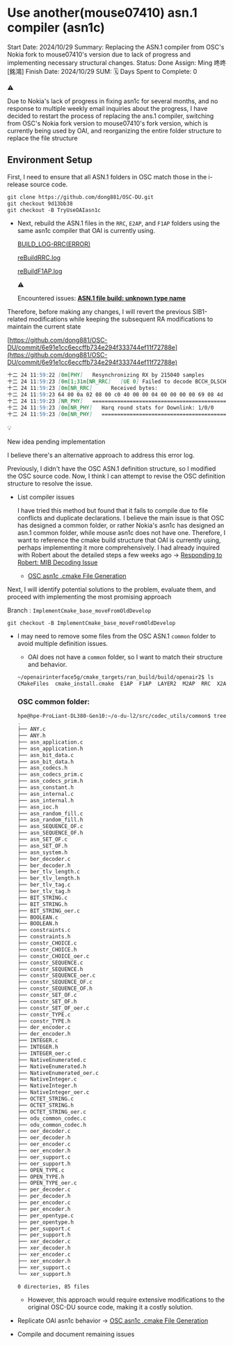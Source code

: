 # Use another(mouse07410) asn.1 compiler (asn1c)

Start Date: 2024/10/29
Summary: Replacing the ASN.1 compiler from OSC's Nokia fork to mouse07410's version due to lack of progress and implementing necessary structural changes.
Status: Done
Assign: Ming 咚咚 [銘鴻]
Finish Date: 2024/10/29
SUM: 🗓️ Days Spent to Complete: 0

<aside>
⚠️

Due to Nokia's lack of progress in fixing asn1c for several months, and no response to multiple weekly email inquiries about the progress, I have decided to restart the process of replacing the ans.1 compiler, switching from OSC's Nokia fork version to mouse07410's fork version, which is currently being used by OAI, and reorganizing the entire folder structure to replace the file structure

</aside>

## Environment Setup

First, I need to ensure that all ASN.1 folders in OSC match those in the i-release source code.

```diff
git clone https://github.com/dong881/OSC-DU.git
git checkout 9d13bb38
git checkout -B TryUseOAIasn1c
```

- Next, rebuild the ASN.1 files in the `RRC`, `E2AP`, and `F1AP` folders using the same asn1c compiler that OAI is currently using.
    
    [BUILD_LOG-RRC(ERROR)](BUILD_LOG-RRC(ERROR).txt)
    
    [reBuildRRC.log](reBuildRRC.log)
    
    [reBuildF1AP.log](reBuildF1AP.log)
    
    <aside>
    ⚠️
    
    Encountered issues: [**ASN.1 file build: unknown type name**](ASN%201%20file%20build%20unknown%20type%20name%201221009831438027a679c6b997f60b5b.md) 
    
    </aside>
    

Therefore, before making any changes, I will revert the previous SIB1-related modifications while keeping the subsequent RA modifications to maintain the current state

[https://github.com/dong881/OSC-DU/commit/6e91e1cc6eccffb734e294f333744ef11f72788e](https://github.com/dong881/OSC-DU/commit/6e91e1cc6eccffb734e294f333744ef11f72788e)

```markdown
十二 24 11:59:22 [0m[PHY]   Resynchronizing RX by 215040 samples
十二 24 11:59:23 [0m[1;31m[NR_RRC]   [UE 0] Failed to decode BCCH_DLSCH_MESSAGE (0 bits)
十二 24 11:59:23 [0m[NR_RRC]      Received bytes:
十二 24 11:59:23 64 80 0a 02 08 00 c0 40 00 00 04 00 00 00 00 69 08 4d 05 60 00 02 69 67 0c b3 5d e0 1b 82 01 00 00 04 04 00 04 1a 42 81 b0 e4 3a 66 00 01 00 00 13 4e 4e 70 cb 32 a3 10 00 d6 a6 6b ee 4e 02 49 ce 25 4c 6b 78 d5 31 aa 4b 85 c0 0a 1c 3a 01 05 80 ec 02 44 66 f6 21 80 [0m
十二 24 11:59:23 [NR_PHY]   ============================================
十二 24 11:59:23 [0m[NR_PHY]   Harq round stats for Downlink: 1/0/0
十二 24 11:59:23 [0m[NR_PHY]   ============================================
```

<aside>
💡

New idea pending implementation

I believe there's an alternative approach to address this error log.

Previously, I didn't have the OSC ASN.1 definition structure, so I modified the OSC source code. Now, I think I can attempt to revise the OSC definition structure to resolve the issue.

</aside>

- List compiler issues
    
    I have tried this method but found that it fails to compile due to file conflicts and duplicate declarations. I believe the main issue is that OSC has designed a common folder, or rather Nokia's asn1c has designed an asn.1 common folder, while mouse asn1c does not have one. Therefore, I want to reference the cmake build structure that OAI is currently using, perhaps implementing it more comprehensively. I had already inquired with Robert about the detailed steps a few weeks ago → [Responding to Robert: MIB Decoding Issue](Responding%20to%20Robert%20MIB%20Decoding%20Issue%2014c10098314380b29129fa178d328dd4.md) 
    
    - [OSC asn1c .cmake File Generation](OSC%20asn1c%20cmake%20File%20Generation%2014d100983143805fb970eb6975364058.md)

Next, I will identify potential solutions to the problem, evaluate them, and proceed with implementing the most promising approach

Branch : `ImplementCmake_base_moveFromOldDevelop`

```markdown
git checkout -B ImplementCmake_base_moveFromOldDevelop
```

- I may need to remove some files from the OSC ASN.1 `common` folder to avoid multiple definition issues.
    - OAI does not have a `common` folder, so I want to match their structure and behavior.
    
    ```bash
    ~/openairinterface5g/cmake_targets/ran_build/build/openair2$ ls
    CMakeFiles  cmake_install.cmake  E1AP  F1AP  LAYER2  M2AP  RRC  X2AP  XNAP
    ```
    
    ### OSC common folder:
    
    ```bash
    hpe@hpe-ProLiant-DL380-Gen10:~/o-du-l2/src/codec_utils/common$ tree .
    .
    ├── ANY.c
    ├── ANY.h
    ├── asn_application.c
    ├── asn_application.h
    ├── asn_bit_data.c
    ├── asn_bit_data.h
    ├── asn_codecs.h
    ├── asn_codecs_prim.c
    ├── asn_codecs_prim.h
    ├── asn_constant.h
    ├── asn_internal.c
    ├── asn_internal.h
    ├── asn_ioc.h
    ├── asn_random_fill.c
    ├── asn_random_fill.h
    ├── asn_SEQUENCE_OF.c
    ├── asn_SEQUENCE_OF.h
    ├── asn_SET_OF.c
    ├── asn_SET_OF.h
    ├── asn_system.h
    ├── ber_decoder.c
    ├── ber_decoder.h
    ├── ber_tlv_length.c
    ├── ber_tlv_length.h
    ├── ber_tlv_tag.c
    ├── ber_tlv_tag.h
    ├── BIT_STRING.c
    ├── BIT_STRING.h
    ├── BIT_STRING_oer.c
    ├── BOOLEAN.c
    ├── BOOLEAN.h
    ├── constraints.c
    ├── constraints.h
    ├── constr_CHOICE.c
    ├── constr_CHOICE.h
    ├── constr_CHOICE_oer.c
    ├── constr_SEQUENCE.c
    ├── constr_SEQUENCE.h
    ├── constr_SEQUENCE_oer.c
    ├── constr_SEQUENCE_OF.c
    ├── constr_SEQUENCE_OF.h
    ├── constr_SET_OF.c
    ├── constr_SET_OF.h
    ├── constr_SET_OF_oer.c
    ├── constr_TYPE.c
    ├── constr_TYPE.h
    ├── der_encoder.c
    ├── der_encoder.h
    ├── INTEGER.c
    ├── INTEGER.h
    ├── INTEGER_oer.c
    ├── NativeEnumerated.c
    ├── NativeEnumerated.h
    ├── NativeEnumerated_oer.c
    ├── NativeInteger.c
    ├── NativeInteger.h
    ├── NativeInteger_oer.c
    ├── OCTET_STRING.c
    ├── OCTET_STRING.h
    ├── OCTET_STRING_oer.c
    ├── odu_common_codec.c
    ├── odu_common_codec.h
    ├── oer_decoder.c
    ├── oer_decoder.h
    ├── oer_encoder.c
    ├── oer_encoder.h
    ├── oer_support.c
    ├── oer_support.h
    ├── OPEN_TYPE.c
    ├── OPEN_TYPE.h
    ├── OPEN_TYPE_oer.c
    ├── per_decoder.c
    ├── per_decoder.h
    ├── per_encoder.c
    ├── per_encoder.h
    ├── per_opentype.c
    ├── per_opentype.h
    ├── per_support.c
    ├── per_support.h
    ├── xer_decoder.c
    ├── xer_decoder.h
    ├── xer_encoder.c
    ├── xer_encoder.h
    ├── xer_support.c
    └── xer_support.h
    
    0 directories, 85 files
    ```
    
    - However, this approach would require extensive modifications to the original OSC-DU source code, making it a costly solution.
- Replicate OAI asn1c behavior → [OSC asn1c .cmake File Generation](OSC%20asn1c%20cmake%20File%20Generation%2014d100983143805fb970eb6975364058.md)
- Compile and document remaining issues